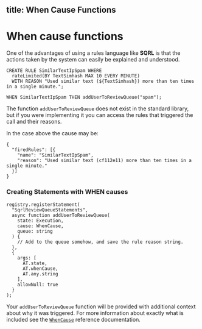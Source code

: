 title: When Cause Functions
---

# When cause functions

One of the advantages of using a rules language like **SQRL** is that the actions taken by the system can easily be explained and understood.

```
CREATE RULE SimilarTextIpSpam WHERE
  rateLimited(BY TextSimhash MAX 10 EVERY MINUTE)
  WITH REASON "Used similar text (${TextSimhash}) more than ten times in a single minute.";

WHEN SimilarTextIpSpam THEN addUserToReviewQueue("spam");
```

The function `addUserToReviewQueue` does not exist in the standard library, but if you were implementing it you can access the rules that triggered the call and their reasons.

In the case above the cause may be:
```
{
  "firedRules": [{
    "name": "SimilarTextIpSpam",
    "reason": "Used similar text (cf112e11) more than ten times in a single minute."
  }]
}
```

### Creating Statements with WHEN causes

```
registry.registerStatement(
  "SqrlReviewQueueStatements",
  async function addUserToReviewQueue(
    state: Execution,
    cause: WhenCause,
    queue: string
  ) {
    // Add to the queue somehow, and save the rule reason string.
  },
  {
    args: [
      AT.state,
      AT.whenCause,
      AT.any.string
    ],
    allowNull: true
  }
);
```

Your `addUserToReviewQueue` function will be provided with additional context about why it was triggered. For more information about exactly what is included see the [`WhenCause`](https://sqrl-lang.github.io/sqrl/reference/interfaces/_when_.whencause.html) reference documentation.